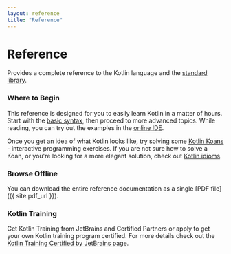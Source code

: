 ```yaml
---
layout: reference
title: "Reference"
---
```


# Reference

Provides a complete reference to the Kotlin language and the [standard library](/api/latest/jvm/stdlib/index.html).

### Where to Begin

This reference is designed for you to easily learn Kotlin in a matter of hours.
Start with the [basic syntax](basic-syntax.html), then proceed to more advanced topics.
While reading, you can try out the examples in the [online IDE](http://try.kotlinlang.org/).

Once you get an idea of what Kotlin looks like, try solving some [Kotlin Koans](/docs/tutorials/koans.html) - interactive programming exercises.
If you are not sure how to solve a Koan, or you're looking for a more elegant solution, check out [Kotlin idioms](idioms.html).


### Browse Offline
You can download the entire reference documentation as a single [PDF file]({{ site.pdf_url }}).


### Kotlin Training
Get Kotlin Training from JetBrains and Certified Partners or apply to get your own Kotlin
training program certified. 
For more details check out the [Kotlin Training Certified by JetBrains page](https://www.jetbrains.com/company/partners/kotlin/).
